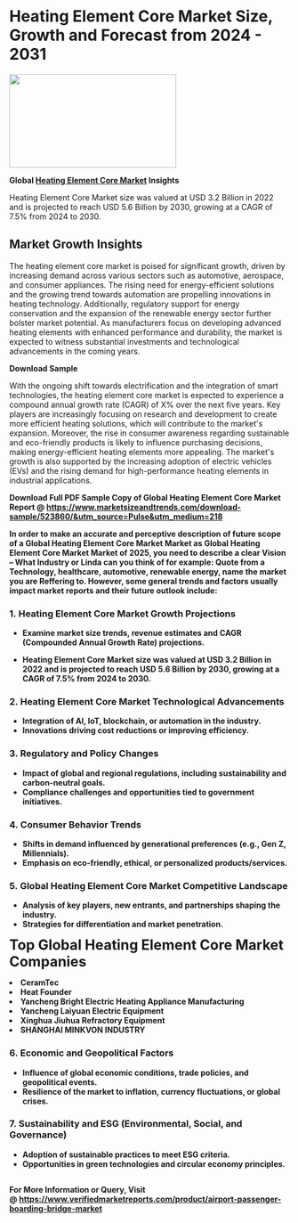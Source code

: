 <H1>Heating Element Core Market Size, Growth and Forecast from 2024 - 2031</H1><img class="aligncenter size-medium wp-image-584254" src="https://thirdeyenews.in/wp-content/uploads/2024/09/Global-Market-Research-300x168.jpeg" alt="" width="300" height="168" /><p><strong>Global&nbsp;<a href="https://www.marketsizeandtrends.com/download-sample/523860/&amp;utm_source=Pulse&amp;utm_medium=218">Heating Element Core Market</a> Insights</strong></p><p>Heating Element Core Market size was valued at USD 3.2 Billion in 2022 and is projected to reach USD 5.6 Billion by 2030, growing at a CAGR of 7.5% from 2024 to 2030.</p><p><h2>Market Growth Insights</h2> <p>The heating element core market is poised for significant growth, driven by increasing demand across various sectors such as automotive, aerospace, and consumer appliances. The rising need for energy-efficient solutions and the growing trend towards automation are propelling innovations in heating technology. Additionally, regulatory support for energy conservation and the expansion of the renewable energy sector further bolster market potential. As manufacturers focus on developing advanced heating elements with enhanced performance and durability, the market is expected to witness substantial investments and technological advancements in the coming years.</p> <p><strong>Download Sample</strong></p> <p>With the ongoing shift towards electrification and the integration of smart technologies, the heating element core market is expected to experience a compound annual growth rate (CAGR) of X% over the next five years. Key players are increasingly focusing on research and development to create more efficient heating solutions, which will contribute to the market's expansion. Moreover, the rise in consumer awareness regarding sustainable and eco-friendly products is likely to influence purchasing decisions, making energy-efficient heating elements more appealing. The market's growth is also supported by the increasing adoption of electric vehicles (EVs) and the rising demand for high-performance heating elements in industrial applications.</p> <p><strong></p><p><span class=""><strong>Download Full PDF Sample Copy of Global Heating Element Core Market Report</strong> @ <a href="https://www.marketsizeandtrends.com/download-sample/523860/&amp;utm_source=Pulse&amp;utm_medium=218" target="_blank">https://www.marketsizeandtrends.com/download-sample/523860/&amp;utm_source=Pulse&amp;utm_medium=218</a></span></p><p>In order to make an accurate and perceptive description of future scope of a Global&nbsp;Heating Element Core Market Market as Global&nbsp;Heating Element Core Market Market of 2025, you need to describe a clear Vision &ndash; What Industry or Linda can you think of for example: Quote from a Technology, healthcare, automotive, renewable energy, name the market you are Reffering to. However, some general trends and factors usually impact market reports and their future outlook include:</p><h3>1.&nbsp;<strong>Heating Element Core Market Growth Projections</strong></h3><ul><li>Examine market size trends, revenue estimates and CAGR (Compounded Annual Growth Rate) projections.</li><li><p>Heating Element Core Market size was valued at USD 3.2 Billion in 2022 and is projected to reach USD 5.6 Billion by 2030, growing at a CAGR of 7.5% from 2024 to 2030.</p></li></ul><h3>2.&nbsp;<strong>Heating Element Core Market Technological Advancements</strong></h3><ul><li>Integration of AI, IoT, blockchain, or automation in the industry.</li><li>Innovations driving cost reductions or improving efficiency.</li></ul><h3>3.&nbsp;<strong>Regulatory and Policy Changes</strong></h3><ul><li>Impact of global and regional regulations, including sustainability and carbon-neutral goals.</li><li>Compliance challenges and opportunities tied to government initiatives.</li></ul><h3>4.&nbsp;<strong>Consumer Behavior Trends</strong></h3><ul><li>Shifts in demand influenced by generational preferences (e.g., Gen Z, Millennials).</li><li>Emphasis on eco-friendly, ethical, or personalized products/services.</li></ul><h3>5.&nbsp;<strong>Global Heating Element Core Market Competitive Landscape</strong></h3><ul><li>Analysis of key players, new entrants, and partnerships shaping the industry.</li><li>Strategies for differentiation and market penetration.</li></ul><p data-pm-slice="1 1 []"><span style="color: inherit; font-family: inherit; font-size: 25px;">Top Global Heating Element Core Market Companies</span></p><div class="" data-test-id=""><p><li>CeramTec</li><li> Heat Founder</li><li> Yancheng Bright Electric Heating Appliance Manufacturing</li><li> Yancheng Laiyuan Electric Equipment</li><li> Xinghua Jiuhua Refractory Equipment</li><li> SHANGHAI MINKVON INDUSTRY</li></p></div><h3>6.&nbsp;<strong>Economic and Geopolitical Factors</strong></h3><ul><li>Influence of global economic conditions, trade policies, and geopolitical events.</li><li>Resilience of the market to inflation, currency fluctuations, or global crises.</li></ul><h3>7.&nbsp;<strong>Sustainability and ESG (Environmental, Social, and Governance)</strong></h3><ul><li>Adoption of sustainable practices to meet ESG criteria.</li><li>Opportunities in green technologies and circular economy principles.</li></ul><h2><strong style="font-size: 14px;">For More Information or Query, Visit @&nbsp;</strong><a style="background-color: #ffffff; font-size: 14px;" href="https://www.marketsizeandtrends.com/report/heating-element-core-market/" target="_blank">https://www.verifiedmarketreports.com/product/airport-passenger-boarding-bridge-market</a></h2>

